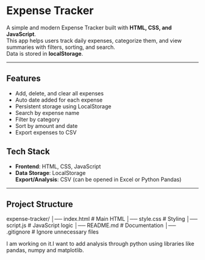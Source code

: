 # Expense Tracker

A simple and modern Expense Tracker built with **HTML, CSS, and JavaScript**.  
This app helps users track daily expenses, categorize them, and view summaries with filters, sorting, and search.  
Data is stored in **localStorage**.  

---

## Features
-  Add, delete, and clear all expenses  
-  Auto date added for each expense  
-  Persistent storage using LocalStorage  
-  Search by expense name  
-  Filter by category  
-  Sort by amount and date  
-  Export expenses to CSV  

## Tech Stack
- **Frontend**: HTML, CSS, JavaScript  
- **Data Storage**: LocalStorage  
**Export/Analysis**: CSV (can be opened in Excel or Python Pandas)  

---

##  Project Structure
expense-tracker/
│── index.html # Main HTML
│── style.css # Styling
│── script.js # JavaScript logic
│── README.md # Documentation
│── .gitignore # Ignore unnecessary files

I am working on it.I want to add analysis through python using libraries like pandas, numpy and matplotlib.
